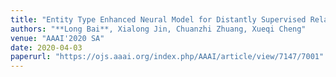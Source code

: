 ```yaml
---
title: "Entity Type Enhanced Neural Model for Distantly Supervised Relation Extraction (Student Abstract)"
authors: "**Long Bai**, Xialong Jin, Chuanzhi Zhuang, Xueqi Cheng"
venue: "AAAI'2020 SA"
date: 2020-04-03
paperurl: "https://ojs.aaai.org/index.php/AAAI/article/view/7147/7001"
---
```

